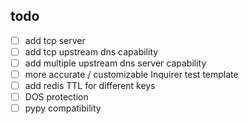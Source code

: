 ## todo
- [ ] add tcp server
- [ ] add tcp upstream dns capability
- [ ] add multiple upstream dns server capability 
- [ ] more accurate / customizable Inquirer test template
- [ ] add redis TTL for different keys
- [ ] DOS protection
- [ ] pypy compatibility